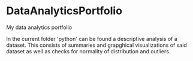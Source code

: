 # DataAnalyticsPortfolio
My data analytics portfolio

In the current folder 'python' can be found a descriptive analysis of a dataset. This consists of summaries and grapghical visualizations of said dataset as well as checks for normality of distribution and outliers.
